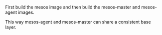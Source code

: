 First build the mesos image and then build the mesos-master and mesos-agent images.

This way mesos-agent and mesos-master can share a consistent base layer.
